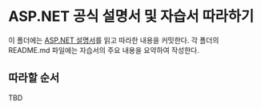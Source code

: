 # ASP.NET 공식 설명서 및 자습서 따라하기

이 폴더에는 [ASP.NET 설명서](https://learn.microsoft.com/ko-kr/aspnet/core/?view=aspnetcore-9.0)를 읽고 따라한 내용을 커밋한다. 각 폴더의 README.md 파일에는 자습서의 주요 내용을 요약하여 작성한다.

## 따라할 순서

TBD
